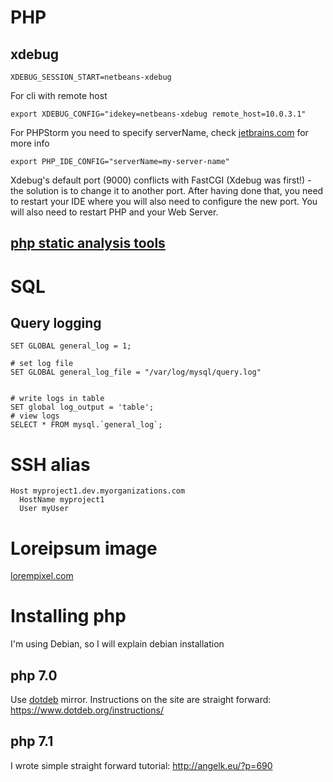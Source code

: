 # PHP

## xdebug
```shell
XDEBUG_SESSION_START=netbeans-xdebug
```
For cli with remote host
```shell
export XDEBUG_CONFIG="idekey=netbeans-xdebug remote_host=10.0.3.1"
```

For PHPStorm you need to specify serverName, check [jetbrains.com](https://www.jetbrains.com/help/phpstorm/debugging-a-php-cli-script.html) for more info
```
export PHP_IDE_CONFIG="serverName=my-server-name"
```

Xdebug's default port (9000) conflicts with FastCGI (Xdebug was first!) - the solution is to change it to another port. After having done that, you need to restart your IDE where you will also need to configure the new port. You will also need to restart PHP and your Web Server.

## [php static analysis tools](https://github.com/exakat/php-static-analysis-tools)

# SQL

## Query logging
```
SET GLOBAL general_log = 1;

# set log file
SET GLOBAL general_log_file = "/var/log/mysql/query.log"


# write logs in table
SET global log_output = 'table';
# view logs
SELECT * FROM mysql.`general_log`;
```


# SSH alias
```
Host myproject1.dev.myorganizations.com
  HostName myproject1
  User myUser
```

# Loreipsum image
[lorempixel.com](http://lorempixel.com/)

# Installing php
I'm using Debian, so I will explain debian installation

## php 7.0
Use [dotdeb](https://www.dotdeb.org/mirrors/) mirror.
Instructions on the site are straight forward: https://www.dotdeb.org/instructions/

## php 7.1
I wrote simple straight forward tutorial: http://angelk.eu/?p=690
